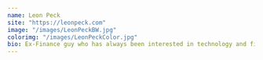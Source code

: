 ```yaml
---
name: Leon Peck
site: "https://leonpeck.com"
image: "/images/LeonPeckBW.jpg"
colorimg: "/images/LeonPeckColor.jpg"
bio: Ex-Finance guy who has always been interested in technology and finally decided to make it my career.  I loved spending time on both front-end and back-end technologies, and when I'm not coding, I'm probably keeping up with the Oculus Rift and Formula 1.
---
```


